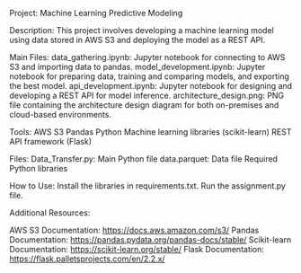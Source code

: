Project: Machine Learning Predictive Modeling

Description: This project involves developing a machine learning model using data stored in AWS S3 and deploying the model as a REST API.

Main Files:
data_gathering.ipynb: Jupyter notebook for connecting to AWS S3 and importing data to pandas.
model_development.ipynb: Jupyter notebook for preparing data, training and comparing models, and exporting the best model.
api_development.ipynb: Jupyter notebook for designing and developing a REST API for model inference.
architecture_design.png: PNG file containing the architecture design diagram for both on-premises and cloud-based environments.

Tools:
AWS S3
Pandas
Python
Machine learning libraries (scikit-learn)
REST API framework (Flask)

Files:
Data_Transfer.py: Main Python file
data.parquet: Data file
Required Python libraries

How to Use:
Install the libraries in requirements.txt.
Run the assignment.py file.

Additional Resources:

AWS S3 Documentation: https://docs.aws.amazon.com/s3/
Pandas Documentation: https://pandas.pydata.org/pandas-docs/stable/
Scikit-learn Documentation: https://scikit-learn.org/stable/
Flask Documentation: https://flask.palletsprojects.com/en/2.2.x/
